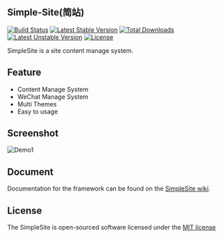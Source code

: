 ## Simple-Site(简站)

[![Build Status](https://travis-ci.org/simple-site/SimpleSite.svg?branch=master)](https://travis-ci.org/simple-site/SimpleSite)
[![Latest Stable Version](https://poser.pugx.org/wufeifei/simple-site/v/stable)](https://packagist.org/packages/wufeifei/simple-site) 
[![Total Downloads](https://poser.pugx.org/wufeifei/simple-site/downloads)](https://packagist.org/packages/wufeifei/simple-site) 
[![Latest Unstable Version](https://poser.pugx.org/wufeifei/simple-site/v/unstable)](https://packagist.org/packages/wufeifei/simple-site) 
[![License](https://poser.pugx.org/wufeifei/simple-site/license)](https://packagist.org/packages/wufeifei/simple-site)

SimpleSite is a site content manage system.

## Feature

- Content Manage System
- WeChat Manage System
- Multi Themes
- Easy to usage

## Screenshot
![Demo1](https://raw.githubusercontent.com/simple-site/SimpleSite/master/public/demo1.png)

## Document

Documentation for the framework can be found on the [SimpleSite wiki](https://github.com/simple-site/SimpleSite/wiki).

## License

The SimpleSite is open-sourced software licensed under the [MIT license](http://opensource.org/licenses/MIT)
